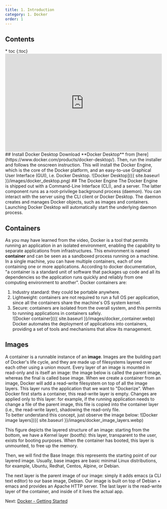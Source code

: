 ```yaml
---
title: 1. Introduction 
category: 1. Docker
order: 1
---
```

<h2>Contents</h2>
* toc
{:toc}
<center><iframe width="100%" height="315" src="https://www.youtube.com/embed/2xZNUCwUpsU?si=VFF-zZUAiBiRV932" title="YouTube video player" frameborder="0" allow="accelerometer; autoplay; clipboard-write; encrypted-media; gyroscope; picture-in-picture; web-share" allowfullscreen></iframe></center>
## Install Docker Desktop
Download **Docker Desktop** from [here](https://www.docker.com/products/docker-desktop/). Then, run the installer and follows the onscreen instruction. This will install the Docker Engine, which is the core of the Docker platform, and an easy-to-use Graphical User Interface (GUI), i.e. Docker Desktop.
![Docker Desktop]({{ site.baseurl }}/images/docker_desktop.png)
## The Docker Engine
The Docker Engine is shipped out with a Command-Line Interface (CLI), and a server. The latter component runs as a root-privilege background process (daemon). You can interact with the server using the CLI client or Docker Desktop. The daemon creates and manages Docker objects, such as images and containers. 
Launching Docker Desktop will automatically start the underlying daemon process.

## Containers

As you may have learned from the video, Docker is a tool that permits running an application in an isolated environment, enabling the capability to separate applications from infrastructures. This environment is named **container** and can be seen as a sandboxed process running on a machine. In a single machine, you can have multiple containers, each of one containing one or more applications. According to docker documentation, "a container is a standard unit of software that packages up code and all its dependencies so the application runs quickly and reliably from one computing environment to another". 
Docker containers are:
1. Industry standard: they could be portable anywhere.
2. Lightweight: containers are not required to run a full OS per application, since all the containers share the machine's OS system kernel.
3. Secure: containers are isolated from the overall system, and this permits to running applications in containers safely.  
![Docker container]({{ site.baseurl }}/images/docker_container.webp)
Docker automates the deployment of applications into containers, providing a set of tools and mechanisms that allow its management.


## Images
A container is a runnable instance of an **image**. Images are the building part of Docker's life cycle, and they are made up of filesystems layered over each other using a union mount. Every layer of an image is mounted in read-only and is itself an image: the image below is called the parent image, whereas the final is called base image.
When we create a container from an image, Docker will add a read-write filesystem on top of all the image layers. This layer runs the application that we want to "Dockerize". When Docker first starts a container, this read-write layer is empty. Changes are applied only to this layer: for example, if the running application needs to change a file of the parent image, this file is copied into the container layer (i.e., the read-write layer), shadowing the read-only file.  
To better understand this concept, just observe the image below:
![Docker image layers]({{ site.baseurl }}/images/docker_image_layers.webp)

This figure depicts the layered structure of an image: starting from the bottom, we have a Kernel layer (bootfs): this layer, transparent to the user, exists for booting purposes. When the container has booted, this layer is unmounted, to free up the memory.

Then, we will find the Base Image: this represents the starting point of our layered image. Usually, base images are basic minimal Linux distributions, for example, Ubuntu, Redhat, Centos, Alpine, or Debian.  

The next layer is the parent image of our image: simply it adds emacs (a CLI text editor) to our base image, Debian. Our image is built on top of Debian + emacs and provides an Apache HTTP server. The last layer is the read-write layer of the container, and inside of it lives the actual app.  
<div>
Next: <a href="/SoftwareArcitectures/docker/getting-started">Docker - Getting Started</a>
</div>